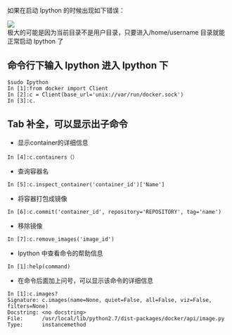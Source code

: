 如果在启动 Ipython 的时候出现如下错误：

![](http://172.16.4.111:8000/bianl/Basic_Virtual/raw/dev/huful/image/Ipython.png)<br>
极大的可能是因为当前目录不是用户目录，只要进入/home/username 目录就能正常启动 Ipython 了

## 命令行下输入 Ipython 进入 Ipython 下

```
$sudo Ipython
In [1]:from docker import Client
In [2]:c = Client(base_url='unix://var/run/docker.sock')
In [3]:c.
```

## Tab 补全，可以显示出子命令

- 显示container的详细信息

```
In [4]:c.containers（）
```

- 查询容器名

```
In [5]:c.inspect_container('container_id')['Name']
```

- 将容器打包成镜像

```
In [6]:c.commit('container_id', repository='REPOSITORY', tag='name')
```

- 移除镜像

```
In [7]:c.remove_images('image_id')
```

- Ipython 中查看命令的帮助信息

```
In [1]:help(command)
```

- 在命令后面加上问号，可以显示该命令的详细信息

```
In [1]:c.images?
Signature: c.images(name=None, quiet=False, all=False, viz=False, filters=None)
Docstring: <no docstring>
File:      /usr/local/lib/python2.7/dist-packages/docker/api/image.py
Type:      instancemethod
```